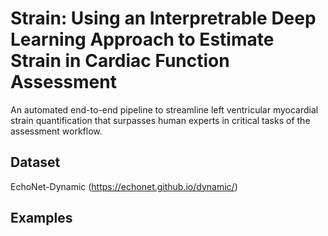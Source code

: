 # Strain: Using an Interpretrable Deep Learning Approach to Estimate Strain in Cardiac Function Assessment
An automated end-to-end pipeline to streamline left ventricular myocardial strain quantification that surpasses human experts in critical tasks of the assessment workflow.

## Dataset
EchoNet-Dynamic (https://echonet.github.io/dynamic/)

## Examples
